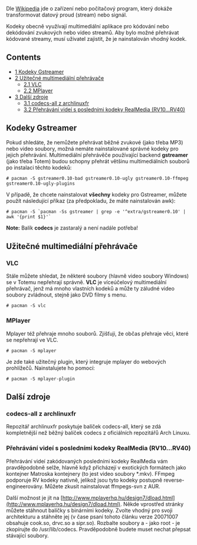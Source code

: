 Dle [Wikipedia](https://en.wikipedia.org/wiki/Kodek "wikipedia:Kodek") jde o zařízení nebo počítačový program, který dokáže transformovat datový proud (stream) nebo signál.

Kodeky obecně využívají multimediální aplikace pro kódování nebo dekódování zvukových nebo video streamů. Aby bylo možné přehrávat kódované streamy, musí uživatel zajistit, že je nainstalován vhodný kodek.

## Contents

*   [1 Kodeky Gstreamer](#Kodeky_Gstreamer)
*   [2 Užitečné multimediální přehrávače](#U.C5.BEite.C4.8Dn.C3.A9_multimedi.C3.A1ln.C3.AD_p.C5.99ehr.C3.A1va.C4.8De)
    *   [2.1 VLC](#VLC)
    *   [2.2 MPlayer](#MPlayer)
*   [3 Další zdroje](#Dal.C5.A1.C3.AD_zdroje)
    *   [3.1 codecs-all z archlinuxfr](#codecs-all_z_archlinuxfr)
    *   [3.2 Přehrávání videí s posledními kodeky RealMedia (RV10...RV40)](#P.C5.99ehr.C3.A1v.C3.A1n.C3.AD_vide.C3.AD_s_posledn.C3.ADmi_kodeky_RealMedia_.28RV10...RV40.29)

## Kodeky Gstreamer

Pokud shledáte, že nemůžete přehrávat běžné zvukové (jako třeba MP3) nebo video soubory, možná nemáte nainstalované správné kodeky pro jejich přehrávání. Multimediální přehrávěče používající backend **gstreamer** (jako třeba Totem) budou schopny přehrát většinu multimediálních souborů po instalaci těchto kodeků:

```
# pacman -S gstreamer0.10-bad gstreamer0.10-ugly gstreamer0.10-ffmpeg gstreamer0.10-ugly-plugins

```

V případě, že chcete nainstalovat **všechny** kodeky pro Gstreamer, můžete použít následující příkaz (za předpokladu, že máte nainstalován awk):

```
# pacman -S `pacman -Ss gstreamer | grep -e '^extra/gstreamer0.10' | awk '{print $1}'`

```

**Note:** Balík **codecs** je zastaralý a není nadále potřeba!

## Užitečné multimediální přehrávače

### VLC

Stále můžete shledat, že některé soubory (hlavně video soubory Windows) se v Totemu nepřehrají správně. **VLC** je víceúčelový multimediální přehrávač, jenž má mnoho vlastních kodeků a může ty záludné video soubory zvládnout, stejně jako DVD filmy s menu.

```
# pacman -S vlc

```

### MPlayer

Mplayer též přehraje mnoho souborů. Zjišťuji, že občas přehraje věci, které se nepřehrají ve VLC.

```
# pacman -S mplayer

```

Je zde také užitečný plugin, který integruje mplayer do webových prohlížečů. Nainstalujete ho pomocí:

```
# pacman -S mplayer-plugin

```

## Další zdroje

### codecs-all z archlinuxfr

Repozitář archlinuxfr poskytuje balíček codecs-all, který se zdá kompletnější než běžný balíček codecs z oficiálních repozitářů Arch Linuxu.

### Přehrávání videí s posledními kodeky RealMedia (RV10...RV40)

Přehrávání videí zakódovaných posledními kodeky RealMedia vám pravděpodobně selže, hlavně když přicházejí v exotických formátech jako kontejner Matroska kontejnery (to jest video soubory *.mkv). FFmpeg podporuje RV kodeky nativně, jelikož jsou tyto kodeky postupně reverse-engineerovány. Můžete zkusit nainstalovat ffmpegs-svn z AUR.

Další možnost je jít na [http://www.mplayerhq.hu/design7/dload.html](http://www.mplayerhq.hu/design7/dload.html). Někde vprostřed stránky můžete stáhnout balíčky s binárními kodeky. Zvolte vhodný pro svoji architekturu a stáhněte jej (v čase psaní tohoto článku verze 20071007 obsahuje cook.so, drvc.so a sipr.so). Rozbalte soubory a - jako root - je zkopírujte do /usr/lib/codecs. Pravděpodobně budete muset nechat přepsat stávající soubory.